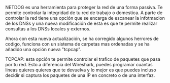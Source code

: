 NETDOG es una herramienta para proteger la red de una forma passiva. Te permite controlar la integridad de tu red de trabajo o domestica.
A parte de controlar la red tiene una opción que se encarga de escanear la infotmacion de los   DNSs y una nueva modificación de esta 
es que te permite realizar consultas a los DNSs locales y externos.

Ahora con esta nueva actualización, se ha corregido algunos herrores de codigo, funciona con un sistema de carpetas mas ordenadas y se ha añadido una opción nueva
"tcpcap".

TCPCAP: esta opción te permite controlar el trafico de paquetes que pasa por tu red. Esto a diferencia del Wireshark, puedes programar cuantas lineas quieres quieres
que te devuelva y lo mejor es que puedes incluso decidir si captura los paquetes de una IP en concreto o de una interfaz.

